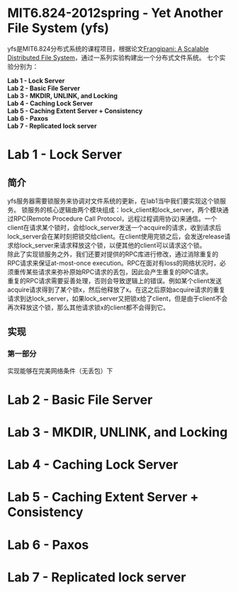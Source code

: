 # MIT6.824-2012spring - Yet Another File System (yfs)
yfs是MIT6.824分布式系统的课程项目，根据论文[Frangipani: A Scalable Distributed File System](https://pdos.csail.mit.edu/archive/6.824-2012/papers/thekkath-frangipani.pdf)，通过一系列实验构建出一个分布式文件系统。
七个实验分别为：  

**Lab 1 - Lock Server**  
**Lab 2 - Basic File Server**  
**Lab 3 - MKDIR, UNLINK, and Locking**  
**Lab 4 - Caching Lock Server**  
**Lab 5 - Caching Extent Server + Consistency**  
**Lab 6 - Paxos**  
**Lab 7 - Replicated lock server**  

# Lab 1 - Lock Server
## 简介
yfs服务器需要锁服务来协调对文件系统的更新，在lab1当中我们要实现这个锁服务。
锁服务的核心逻辑由两个模块组成：lock_client和lock_server，两个模块通过RPC(Remote Procedure Call Protocol，远程过程调用协议)来通信。一个client在请求某个锁时，会给lock_server发送一个acquire的请求，收到请求后lock_server会在某时刻把锁交给client。在client使用完锁之后，会发送release请求给lock_server来请求释放这个锁，以便其他的client可以请求这个锁。  
除此了实现锁服务之外，我们还要对提供的RPC库进行修改，通过消除重复的RPC请求来保证at-most-once execution。RPC在面对有loss的网络状况时，必须重传某些请求来弥补原始RPC请求的丢包，因此会产生重复的RPC请求。  
重复的RPC请求需要妥善处理，否则会导致逻辑上的错误。例如某个client发送acquire请求得到了某个锁x，然后他释放了x。在这之后原始acquire请求的重复请求到达lock_server，如果lock_server又把锁x给了client，但是由于client不会再次释放这个锁，那么其他请求锁x的client都不会得到它。
## 实现
### 第一部分
实现能够在完美网络条件（无丢包）下



# Lab 2 - Basic File Server
# Lab 3 - MKDIR, UNLINK, and Locking
# Lab 4 - Caching Lock Server
# Lab 5 - Caching Extent Server + Consistency
# Lab 6 - Paxos
# Lab 7 - Replicated lock server
